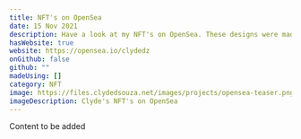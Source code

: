 ```yaml
---
title: NFT's on OpenSea
date: 15 Nov 2021
description: Have a look at my NFT's on OpenSea. These designs were made using Figma!
hasWebsite: true
website: https://opensea.io/clydedz
onGithub: false
github: ""
madeUsing: []
category: NFT
image: https://files.clydedsouza.net/images/projects/opensea-teaser.png
imageDescription: Clyde's NFT's on OpenSea
---
```


Content to be added
